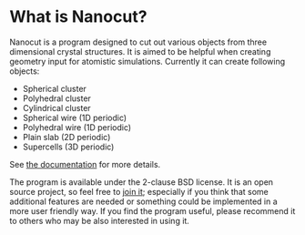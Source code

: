 What is Nanocut?
================

Nanocut is a program designed to cut out various objects from three dimensional
crystal structures. It is aimed to be helpful when creating geometry input for
atomistic simulations. Currently it can create following objects:

* Spherical cluster
* Polyhedral cluster
* Cylindrical cluster
* Spherical wire (1D periodic)
* Polyhedral wire (1D periodic)
* Plain slab (2D periodic)
* Supercells (3D periodic)

See [the documentation](http://aradi.bitbucket.org/nanocut/) for more details.

The program is available under the 2-clause BSD license. It is an open
source project, so feel free to [join
it](http://bitbucket.org/aradi/nanocut); especially if you think that
some additional features are needed or something could be implemented
in a more user friendly way. If you find the program useful, please
recommend it to others who may be also interested in using it.
